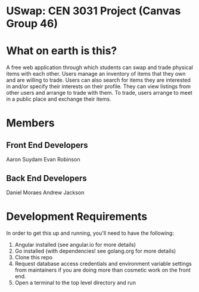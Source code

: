 # USwap: CEN 3031 Project (Canvas Group 46)

# What on earth is this?
A free web application through which students can swap and trade physical items with each other. Users manage an inventory of items that they own and are willing to trade. Users can also search for items they are interested in and/or specify their interests on their profile. They can view listings from other users and arrange to trade with them. To trade, users arrange to meet in a public place and exchange their items. 
# Members
## Front End Developers
Aaron Suydam
Evan Robinson
## Back End Developers
Daniel Moraes
Andrew Jackson

# Development Requirements
In order to get this up and running, you'll need to have the following:
1. Angular installed (see angular.io for more details)
2. Go installed (with dependencies! see golang.org for more details)
3. Clone this repo
4. Request database access credentials and environment variable settings from maintainers if you are doing more than cosmetic work on the front end.
5. Open a terminal to the top level directory and run <npm start>
